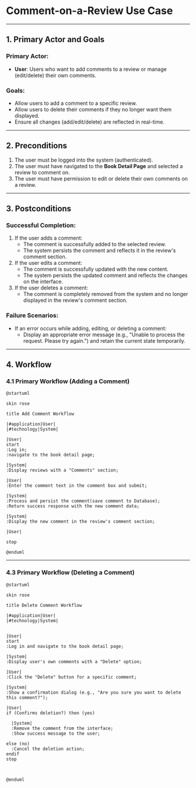 # Comment-on-a-Review Use Case

---

## **1. Primary Actor and Goals**

### **Primary Actor**:
- **User**: Users who want to add comments to a review or 
manage (edit/delete) their own comments.

### **Goals**:
- Allow users to add a comment to a specific review.
- Allow users to delete their comments if they no longer want them displayed.
- Ensure all changes (add/edit/delete) are reflected in real-time.

---

## **2. Preconditions**

1. The user must be logged into the system (authenticated).
2. The user must have navigated to the **Book Detail Page** 
and selected a review to comment on.
3. The user must have permission to edit or delete 
their own comments on a review.

---

## **3. Postconditions**

### **Successful Completion**:
1. If the user adds a comment:
    - The comment is successfully added to the selected review.
    - The system persists the comment and reflects it 
in the review's comment section.
2. If the user edits a comment:
    - The comment is successfully updated with the new content.
    - The system persists the updated comment and reflects the 
changes on the interface.
3. If the user deletes a comment:
    - The comment is completely removed from the system and no 
longer displayed in the review's comment section.

### **Failure Scenarios**:
- If an error occurs while adding, editing, or deleting 
a comment:
    - Display an appropriate error message (e.g., 
"Unable to process the request. Please try again.") and 
retain the current state temporarily.

---

## **4. Workflow**

### 4.1 **Primary Workflow (Adding a Comment)**
```plantuml
@startuml

skin rose

title Add Comment Workflow

|#application|User|
|#technology|System|

|User|
start
:Log in;
:navigate to the book detail page;

|System|
:Display reviews with a "Comments" section;

|User|
:Enter the comment text in the comment box and submit;

|System|
:Process and persist the comment(save comment to Database);
:Return success response with the new comment data;

|System|
:Display the new comment in the review's comment section;

|User|

stop

@enduml
```

---

### 4.3 **Primary Workflow (Deleting a Comment)**
```plantuml
@startuml

skin rose

title Delete Comment Workflow

|#application|User|
|#technology|System|


|User|
start
:Log in and navigate to the book detail page;

|System|
:Display user's own comments with a "Delete" option;

|User|
:Click the "Delete" button for a specific comment;

|System|
:Show a confirmation dialog (e.g., "Are you sure you want to delete this comment?");

|User|
if (Confirms deletion?) then (yes)
  
  |System|
  :Remove the comment from the interface;
  :Show success message to the user;

else (no)
  :Cancel the deletion action;
endif 
stop



@enduml
```